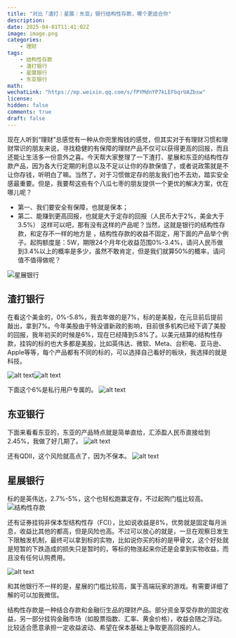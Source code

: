 ```yaml
---
title: "对比「渣打｜星展｜东亚」银行结构性存款，哪个更适合你"
description: 
date: 2025-04-01T11:41:02Z
image: image.png
categories:
    - 理财
tags:
    - 结构性存款
    - 渣打银行
    - 星展银行
    - 东亚银行
math: 
wechatLink: "https://mp.weixin.qq.com/s/fPYMdnYP7kLEFbqrUAZbsw"
license: 
hidden: false
comments: true
draft: false
---
```



现在人听到“理财”总感觉有一种从你兜里掏钱的感觉，但其实对于有理财习惯和理财常识的朋友来说，寻找稳健的有保障的理财产品不仅可以获得更高的回报，而且还能让生活多一份意外之喜。今天帮大家整理了一下渣打、星展和东亚的结构性存款产品，因为各大行定期的利息以及不足以让你的存款保值了，或者说政策就是不让你存钱，听明白了嘛。当然了，对于习惯做定存的朋友我们也不去劝，踏实安全感最重要。但是，我要帮这些有个八瓜七枣的朋友提供一个更优的解决方案，优在哪儿呢？

- 第一、我们要安全有保障，也就是保本；
- 第二、能赚到更高回报，也就是大于定存的回报（人民币大于2%，美金大于3.5%）
这样可以吧，那有没有这样的产品呢？当然，这就是银行的结构性存款，和定存不一样的地方是 ，结构性存款的收益不固定，用下面的产品举个例子。起购额度是：5W，期限24个月年化收益范围0%-3.4%，请问人民币做到3.4%以上的概率是多少，虽然不敢肯定，但是我们就算50%的概率，请问值不值得做呢？

![星展银行](image.png)

## 渣打银行

在看这个美金的，0%-5.8%，我去年做的是7%，标的是美股，在元旦前后提前敲出，拿到7%。今年美股由于特没谱新政的影响，目前很多机构已经下调了美股的回报，我年初买的时候是6%，现在已经降到5.8%了。以美元结算的结构性存款，挂钩的标的也大多都是美股，比如英伟达、微软、Meta、台积电、亚马逊、Apple等等，每个产品都有不同的标的，可以选择自己看好的板块，我选择的就是科技。

![alt text](image-3.png)![alt text](image-4.png)

下面这个6%是私行用户专属的。
![alt text](image-5.png)

## 东亚银行

下面来看看东亚的，东亚的产品特点就是简单直给，汇添盈人民币直接给到2.45%，我做了好几期了。
![alt text](image-6.png)

还有QDII，这个风险就高点了，因为不保本。
![alt text](image-7.png)

## 星展银行

标的是英伟达，2.7%-5%，这个也轻松跑赢定存，不过起购门槛比较高。
![结构性存款](image-1.png)

还有证券挂钩非保本型结构性存（FCI），比如说收益是8%，优势就是固定每月派息，收益比其他的都高，但是风险也高。不过可以放心的就是，一旦在观察日发生下限触发机制，最终可以拿到标的实物，比如说你买的标的是甲骨文，这个好处就是短暂的下跌造成的损失只是暂时的，等标的物涨起来你还是会拿到实物收益，而且没有任何认购费用。

![alt text](image-2.png)

和其他银行不一样的是，星展的门槛比较高，属于高端玩家的游戏。有需要详细了解的可以加我微信。

结构性存款是一种结合存款和金融衍生品的理财产品。部分资金享受存款的固定收益，另一部分挂钩金融市场（如股票指数、汇率、黄金价格），收益会随之浮动。比较适合愿意承担一定收益波动、希望在保本基础上争取更高回报的人。
